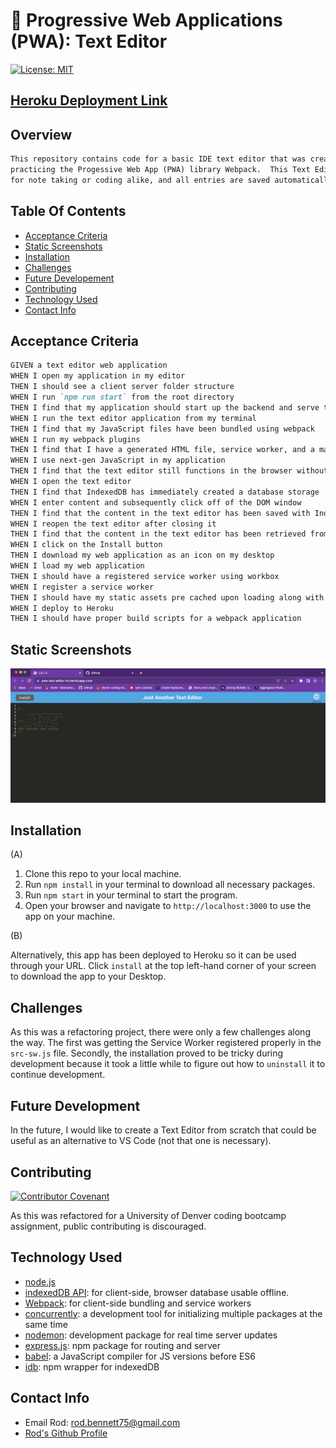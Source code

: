 # 📝 Progressive Web Applications (PWA): Text Editor
[![License: MIT](https://img.shields.io/badge/License-MIT-yellow.svg)](https://opensource.org/licenses/MIT)

## [Heroku Deployment Link](https://pwa-text-editor-rb.herokuapp.com/)

## Overview

```md
This repository contains code for a basic IDE text editor that was created as a means of 
practicing the Progessive Web App (PWA) library Webpack.  This Text Editor can be used 
for note taking or coding alike, and all entries are saved automatically.
```

## Table Of Contents
- [Acceptance Criteria](#acceptance-criteria)
- [Static Screenshots](#static-screenshots)
- [Installation](#installation)
- [Challenges](#challenges)
- [Future Developement](#future-development)
- [Contributing](#contributing)
- [Technology Used](#technology-used)
- [Contact Info](#contact-info)

## Acceptance Criteria

```md
GIVEN a text editor web application
WHEN I open my application in my editor
THEN I should see a client server folder structure
WHEN I run `npm run start` from the root directory
THEN I find that my application should start up the backend and serve the client
WHEN I run the text editor application from my terminal
THEN I find that my JavaScript files have been bundled using webpack
WHEN I run my webpack plugins
THEN I find that I have a generated HTML file, service worker, and a manifest file
WHEN I use next-gen JavaScript in my application
THEN I find that the text editor still functions in the browser without errors
WHEN I open the text editor
THEN I find that IndexedDB has immediately created a database storage
WHEN I enter content and subsequently click off of the DOM window
THEN I find that the content in the text editor has been saved with IndexedDB
WHEN I reopen the text editor after closing it
THEN I find that the content in the text editor has been retrieved from our IndexedDB
WHEN I click on the Install button
THEN I download my web application as an icon on my desktop
WHEN I load my web application
THEN I should have a registered service worker using workbox
WHEN I register a service worker
THEN I should have my static assets pre cached upon loading along with subsequent pages and static assets
WHEN I deploy to Heroku
THEN I should have proper build scripts for a webpack application
```
## Static Screenshots

<img width="1352" alt="Screen shot" src="./client/src/images/JATE-screenshot.png">

## Installation
(A) 
1. Clone this repo to your local machine.  
2. Run ```npm install``` in your terminal to download all necessary packages.
3. Run ``` npm start ``` in your terminal to start the program.
4. Open your browser and navigate to ```http://localhost:3000``` to use the app on your machine.

(B)

Alternatively, this app has been deployed to Heroku so it can be used through your URL. Click ```install``` at the top left-hand corner of your screen to download the app to your Desktop.

## Challenges
As this was a refactoring project, there were only a few challenges along the way. The first was getting the Service Worker registered properly in the ```src-sw.js``` file.  Secondly, the installation proved to be tricky during development because it took a little while to figure out how to ```uninstall``` it to continue development.  

## Future Development
In the future, I would like to create a Text Editor from scratch that could be useful as an alternative to VS Code (not that one is necessary).

## Contributing
[![Contributor Covenant](https://img.shields.io/badge/Contributor%20Covenant-2.1-4baaaa.svg)](code_of_conduct.md)

As this was refactored for a University of Denver coding bootcamp assignment, public contributing is discouraged.

## Technology Used
- [node.js](https://nodejs.org/en/)
- [indexedDB API](https://developer.mozilla.org/en-US/docs/Web/API/IndexedDB_API): for client-side, browser database usable offline.
- [Webpack](https://webpack.js.org/): for client-side bundling and service workers
- [concurrently](https://www.npmjs.com/package/concurrently): a development tool for initializing multiple packages at the same time
- [nodemon](https://www.npmjs.com/package/nodemon): development package for real time server updates
- [express.js](https://www.npmjs.com/package/express): npm package for routing and server
- [babel](https://babeljs.io/): a JavaScript compiler for JS versions before ES6
- [idb](): npm wrapper for indexedDB

## Contact Info
- Email Rod: rod.bennett75@gmail.com
- [Rod's Github Profile](https://github.com/RodBennett)
